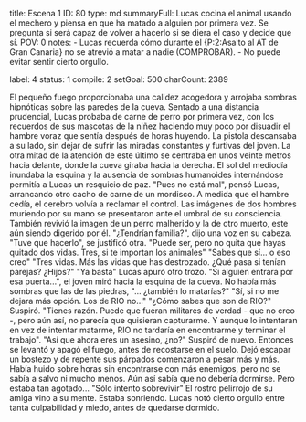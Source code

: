 title:          Escena 1
ID:             80
type:           md
summaryFull:    Lucas cocina el animal usando el mechero y piensa en que ha matado a alguien por primera vez. Se pregunta si será capaz de volver a hacerlo si se diera el caso y decide que sí.
POV:            0
notes:          - Lucas recuerda cómo durante el {P:2:Asalto al AT de Gran Canaria} no se atrevió a matar a nadie (COMPROBAR).
                - No puede evitar sentir cierto orgullo.
                
                
label:          4
status:         1
compile:        2
setGoal:        500
charCount:      2389


El pequeño fuego proporcionaba una calidez acogedora y arrojaba sombras hipnóticas sobre las paredes de la cueva.
Sentado a una distancia prudencial, Lucas probaba de carne de perro por primera vez, con los recuerdos de sus mascotas de la niñez haciendo muy poco por disuadir el hambre voraz que sentía después de horas huyendo.
La pistola descansaba a su lado, sin dejar de sufrir las miradas constantes y furtivas del joven. La otra mitad de la atención de este último se centraba en unos veinte metros hacia delante, donde la cueva giraba hacia la derecha. El sol del mediodía inundaba la esquina y la ausencia de sombras humanoides internándose permitía a Lucas un resquicio de paz.
"Pues no está mal", pensó Lucas, arrancando otro cacho de carne de un mordisco.
A medida que el hambre cedía, el cerebro volvía a reclamar el control.
Las imágenes de dos hombres muriendo por su mano se presentaron ante el umbral de su consciencia. También revivió la imagen de un perro malherido y la de otro muerto, este aún siendo digerido por él.
"¿Tendrían familia?", dijo una voz en su cabeza.
"Tuve que hacerlo", se justificó otra.
"Puede ser, pero no quita que hayas quitado dos vidas. Tres, si te importan los animales"
"Sabes que sí... o eso creo"
"Tres vidas. Más las vidas que has destrozado. ¿Qué pasa si tenían parejas? ¿Hijos?"
"Ya basta"
Lucas apuró otro trozo.
"Si alguien entrara por esa puerta...", el joven miró hacia la esquina de la cueva. No había más sombras que las de las piedras, "... ¿también lo matarías?"
"Sí, si no me dejara más opción. Los de RIO no..."
"¿Cómo sabes que son de RIO?"
Suspiró.
"Tienes razón. Puede que fueran militares de verdad - que no creo -, pero aún así, no parecía que quisieran capturarme. Y aunque lo intentaran en vez de intentar matarme, RIO no tardaría en encontrarme y terminar el trabajo".
"Así que ahora eres un asesino, ¿no?"
Suspiró de nuevo. Entonces se levantó y apagó el fuego, antes de recostarse en el suelo.
Dejó escapar un bostezo y de repente sus párpados comenzaron a pesar más y más. Había huido sobre horas sin encontrarse con más enemigos, pero no se sabía a salvo ni mucho menos. Aún así sabía que no debería dormirse.
Pero estaba tan agotado...
"Sólo intento sobrevivir"
El rostro pelirrojo de su amiga vino a su mente. Estaba sonriendo.
Lucas notó cierto orgullo entre tanta culpabilidad y miedo, antes de quedarse dormido.